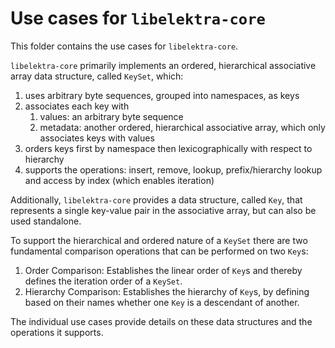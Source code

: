 # Use cases for `libelektra-core`

This folder contains the use cases for `libelektra-core`.

`libelektra-core` primarily implements an ordered, hierarchical associative array data structure, called `KeySet`, which:

1.  uses arbitrary byte sequences, grouped into namespaces, as keys
2.  associates each key with
    1. values: an arbitrary byte sequence
    2. metadata: another ordered, hierarchical associative array, which only associates keys with values
3.  orders keys first by namespace then lexicographically with respect to hierarchy
4.  supports the operations: insert, remove, lookup, prefix/hierarchy lookup and access by index (which enables iteration)

Additionally, `libelektra-core` provides a data structure, called `Key`, that represents a single key-value pair in the associative array, but can also be used standalone.

To support the hierarchical and ordered nature of a `KeySet` there are two fundamental comparison operations that can be performed on two `Key`s:

1. Order Comparison:
   Establishes the linear order of `Key`s and thereby defines the iteration order of a `KeySet`.
2. Hierarchy Comparison:
   Establishes the hierarchy of `Key`s, by defining based on their names whether one `Key` is a descendant of another.

The individual use cases provide details on these data structures and the operations it supports.
